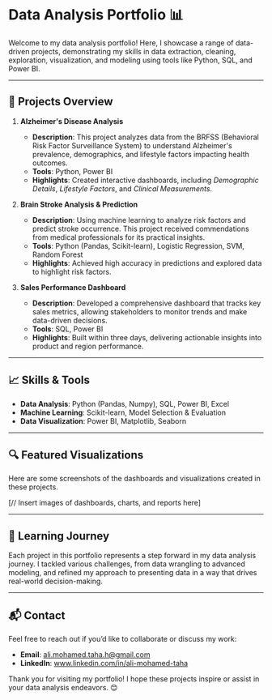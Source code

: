 # Data Analysis Portfolio 📊

Welcome to my data analysis portfolio! Here, I showcase a range of data-driven projects, demonstrating my skills in data extraction, cleaning, exploration, visualization, and modeling using tools like Python, SQL, and Power BI.

---

## 🚀 Projects Overview

1. **Alzheimer's Disease Analysis**  
   - **Description**: This project analyzes data from the BRFSS (Behavioral Risk Factor Surveillance System) to understand Alzheimer's prevalence, demographics, and lifestyle factors impacting health outcomes. 
   - **Tools**: Python, Power BI
   - **Highlights**: Created interactive dashboards, including *Demographic Details*, *Lifestyle Factors*, and *Clinical Measurements*.

2. **Brain Stroke Analysis & Prediction**  
   - **Description**: Using machine learning to analyze risk factors and predict stroke occurrence. This project received commendations from medical professionals for its practical insights.
   - **Tools**: Python (Pandas, Scikit-learn), Logistic Regression, SVM, Random Forest
   - **Highlights**: Achieved high accuracy in predictions and explored data to highlight risk factors.

3. **Sales Performance Dashboard**  
   - **Description**: Developed a comprehensive dashboard that tracks key sales metrics, allowing stakeholders to monitor trends and make data-driven decisions.
   - **Tools**: SQL, Power BI
   - **Highlights**: Built within three days, delivering actionable insights into product and region performance.

---

## 📈 Skills & Tools
- **Data Analysis**: Python (Pandas, Numpy), SQL, Power BI, Excel
- **Machine Learning**: Scikit-learn, Model Selection & Evaluation
- **Data Visualization**: Power BI, Matplotlib, Seaborn

---

## 🔍 Featured Visualizations

Here are some screenshots of the dashboards and visualizations created in these projects.

[// Insert images of dashboards, charts, and reports here]

---

## 📖 Learning Journey

Each project in this portfolio represents a step forward in my data analysis journey. I tackled various challenges, from data wrangling to advanced modeling, and refined my approach to presenting data in a way that drives real-world decision-making.

---

## 📬 Contact
Feel free to reach out if you’d like to collaborate or discuss my work:
- **Email**: ali.mohamed.taha.h@gmail.com
- **LinkedIn**: www.linkedin.com/in/ali-mohamed-taha

Thank you for visiting my portfolio! I hope these projects inspire or assist in your data analysis endeavors. 😊
